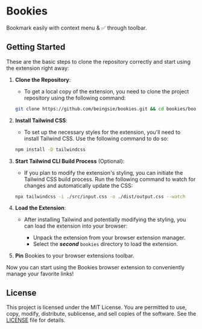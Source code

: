 # Bookies

Bookmark easily with context menu & ✅ through toolbar.

## Getting Started

These are the basic steps to clone the repository correctly and start using the extension right away:

1. **Clone the Repository**:
    - To get a local copy of the extension, you need to clone the project repository using the following command:

    ```bash
    git clone https://github.com/beingsie/bookies.git && cd bookies/bookies
    ```

2. **Install Tailwind CSS**:
    - To set up the necessary styles for the extension, you'll need to install Tailwind CSS. Use the following command to do so:

    ```bash
    npm install -D tailwindcss
    ```

3. **Start Tailwind CLI Build Process** (Optional):
    - If you plan to modify the extension's styling, you can initiate the Tailwind CSS build process. Run the following command to watch for changes and automatically update the CSS:

    ```bash
    npx tailwindcss -i ./src/input.css -o ./dist/output.css --watch
    ```

4. **Load the Extension**:
    - After installing Tailwind and potentially modifying the styling, you can load the extension into your browser:

        - Unpack the extension from your browser extension manager.
        - Select the ***second*** `bookies` directory to load the extension.
    
5. **Pin** Bookies to your browser extensions toolbar.

Now you can start using the Bookies browser extension to conveniently manage your favorite links!

## License

This project is licensed under the MIT License. You are permitted to use, copy, modify, distribute, sublicense, and sell copies of the software. See the [LICENSE](LICENSE) file for details.
